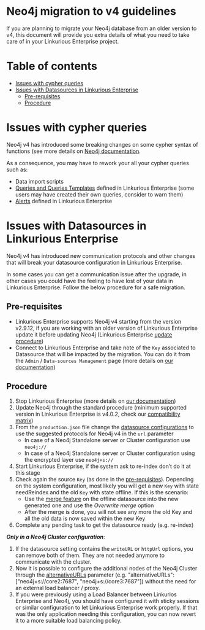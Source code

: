 <!-- omit in toc -->
# Neo4j migration to v4 guidelines

If you are planning to migrate your Neo4j database from an older version to v4,
this document will provide you extra details of what you need to take care of in your Linkurious Enterprise project.

<!-- omit in toc -->
# Table of contents
- [Issues with cypher queries](#issues-with-cypher-queries)
- [Issues with Datasources in Linkurious Enterprise](#issues-with-datasources-in-linkurious-enterprise)
  - [Pre-requisites](#pre-requisites)
  - [Procedure](#procedure)

# Issues with cypher queries

Neo4j v4 has introduced some breaking changes on some cypher syntax of functions (see more details on [Neo4j documentation](https://neo4j.com/docs/cypher-manual/current/deprecations-additions-removals-compatibility/#cypher-deprecations-additions-removals-4.0).

As a consequence, you may have to rework your all your cypher queries such as:
- Data import scripts
- [Queries and Queries Templates](https://doc.linkurio.us/user-manual/latest/query-templates/) defined in Linkurious Enterprise (some users may have created their own queries, consider to warn them)
- [Alerts](https://doc.linkurio.us/user-manual/latest/alert-dashboard/) defined in Linkurious Enterprise


# Issues with Datasources in Linkurious Enterprise

Neo4j v4 has introduced new communication protocols and other changes that will break your datasource configuration in Linkurious Enterprise.

In some cases you can get a communication issue after the upgrade, in other cases you could have the feeling to have lost of your data in Linkurious Enterprise. Follow the below procedure for a safe migration.

## Pre-requisites

- Linkurious Enterprise supports Neo4j v4 starting from the version v2.9.12, if you are working with an older version of Linkurious Enterprise update it before updating Neo4j (Linkurious Enterprise [update procedure](https://doc.linkurio.us/admin-manual/latest/update-procedure/))
- Connect to Linkurious Enterprise and take note of the `Key` associated to Datasource that will be impacted by the migration. You can do it from the `Admin` / `Data-sources Management` page (more details on [our documentation](https://doc.linkurio.us/admin-manual/latest/merging-data-sources/#1-open-the-data-source-management-page))

## Procedure

1. Stop Linkurious Enterprise (more details on [our documentation](https://doc.linkurio.us/admin-manual/latest/stop/))
1. Update Neo4j through the standard procedure (minimum supported version in Linkurious Enterprise is v4.0.2, check our [compatibility matrix](https://github.com/Linkurious/documentation-resources/blob/master/compatibility-matrix/compatibility-matrix.md))
1. From the `production.json` file change the [datasource configurations]((https://doc.linkurio.us/admin-manual/latest/configure-neo4j/#configuration)) to use the suggested protocols for Neo4j v4 in the `url` parameter
   - In case of a Neo4j Standalone server or Cluster configuration use `neo4j://`
   - In case of a Neo4j Standalone server or Cluster configuration using the encrypted layer use `neo4j+s://`
1. Start Linkurious Enterprise, if the system ask to re-index don’t do it at this stage
1. Check again the source `Key` (as done in the [pre-requisites](#pre-requisites)). Depending on the system configuration, most likely you will get a new `Key` with state needReindex and the old `Key` with state offline. If this is the scenario:
   - Use the [merge feature](https://doc.linkurio.us/admin-manual/latest/merging-data-sources/) on the offline datasource into the new generated one and use the *Overwrite merge* option
   - After the merge is done, you will not see any more the old Key and all the old data is now saved within the new Key
1. Complete any pending task to get the datasource ready (e.g. re-index)

***Only in a Neo4j Cluster configuration***:
1. If the datasource setting contains the `writeURL` or `httpUrl` options, you can remove both of them. They are not needed anymore to communicate with the cluster.
1. Now it is possible to configure the additional nodes of the Neo4j Cluster through the [alternativeURLs](https://doc.linkurio.us/admin-manual/latest/configure-neo4j/#configuration) parameter (e.g.  "alternativeURLs": ["neo4j+s://core2:7687", "neo4j+s://core3:7687"]) without the need for an external load balancer / proxy.
1. If you were previously using a Load Balancer between Linkurios Enterprise and Neo4j, you should have configured it with sticky sessions or similar configuration to let Linkurious Enterprise work properly. If that was the only application needing this configuration, you can now revert it to a more suitable load balancing policy.

